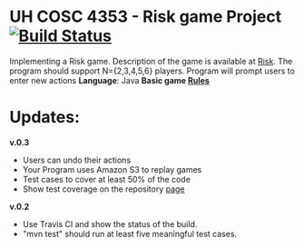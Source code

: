 # UH COSC 4353 - Risk game Project [![Build Status](https://travis-ci.org/dxvo/Risk.svg?branch=master)](https://travis-ci.org/dxvo/Risk)

Implementing a Risk game. Description of the game is available at [Risk](http://www.ultraboardgames.com/risk/index.php). The program should support  N={2,3,4,5,6} players. Program will prompt users to enter new actions
**Language**: Java 
**Basic game [Rules](http://www.ultraboardgames.com/risk/game-rules.php)**
# Updates:
**v.0.3**
- Users can undo their actions
- Your Program uses Amazon S3 to replay games 
- Test cases to cover at least 50% of the code
- Show test coverage on the repository [page](https://blog.frankel.ch/travis-ci-tutorial-for-java-projects/)

**v.0.2**
-  Use Travis CI and show the status of the build.
- "mvn test" should run at least five meaningful test cases.